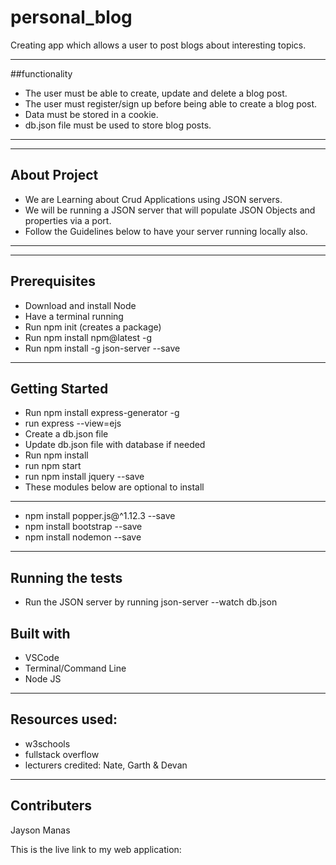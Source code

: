 # personal_blog
Creating app which allows a user to post blogs about interesting topics.

---
##functionality
- The user must be able to create, update and delete a blog post.
- The user must register/sign up before being able to create a blog post.
- Data must be stored in a cookie.
- db.json file must be used to store blog posts.
---


---
## About Project
- We are Learning about Crud Applications using JSON servers.
- We will be running a JSON server that will populate JSON Objects and properties via a port.
- Follow the Guidelines below to have your server running locally also.
---

---
## Prerequisites
- Download and install Node
- Have a terminal running
- Run npm init (creates a package)
- Run npm install npm@latest -g
- Run npm install -g json-server --save
---

## Getting Started
- Run npm install express-generator -g
- run express --view=ejs
- Create a db.json file
- Update db.json file with database if needed
- Run npm install
- run npm start
- run npm install jquery --save
- These modules below are optional to install
---
- npm install popper.js@^1.12.3 --save
- npm install bootstrap --save
- npm install nodemon --save
---

## Running the tests
- Run the JSON server by running json-server --watch db.json

## Built with
- VSCode
- Terminal/Command Line
- Node JS
---
## Resources used: 
- w3schools
- fullstack overflow
- lecturers credited: Nate, Garth & Devan
---
## Contributers
Jayson Manas

This is the live link to my web application: